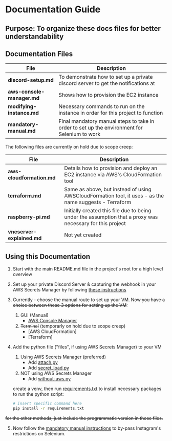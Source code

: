 # Documentation Guide

## Purpose: To organize these docs files for better understandability

## Documentation Files
| File | Description |
|------|-------------|
|**discord-setup.md** | To demonstrate how to set up a private discord server to get the notifications at|
|**aws-console-manager.md** | Shows how to provision the EC2 instance|
|**modifying-instance.md** | Necessary commands to run on the instance in order for this project to function|
|**mandatory-manual.md** |Final mandatory manual steps to take in order to set up the environment for Selenium to work|

The following files are currently on hold due to scope creep:

| File | Description |
|------|-------------|
|**aws-cloudformation.md** | Details how to provision and deploy an EC2 instance via AWS's CloudFormation tool |
|**terraform.md** | Same as above, but instead of using AWSCloudFormation tool, it uses - as the name suggests - Terraform|
|**raspberry-pi.md** | Initially created this file due to being under the assumption that a proxy was necessary for this project|
|**vncserver-explained.md** | Not yet created|


## Using this Documentation

1. Start with the main README.md file in the project's root for a high level overview

2. Set up your private Discord Server & capturing the webhook in your AWS Secrets Manager by following [these instructions](discord-setup.md)

3. Currently - choose the manual route to set up your VM. ~~Now you have a choice between these 3 options for setting up the VM~~:
    1. GUI (Manual)
        - [AWS Console Manager](aws-console-manager.md)
    2. ~~Terminal~~ (temporarly on hold due to scope creep)
        - [AWS CloudFormation]
        - [Terraform]

4. Add the python file ("files", if using AWS Secrets Manager) to your VM
    1. Using AWS Secrets Manager (preferred)
        - Add [attach.py](attach.py)
        - Add [secret_load.py](secret_load.py)
    2. NOT using AWS Secrets Manager
        - Add [without-aws.py](without-aws.py)
    
    create a venv, then run [requirements.txt](requirements.txt) to install necessary packages to run the python script:

    ```bash
    # insert specific command here
    pip install -r requirements.txt
    ```


~~for the other methods, just include the programmatic version in those files.~~


5. Now follow the [mandatory manual instructions](mandatory-manual.md) to by-pass Instagram's restrictions on Selenium.